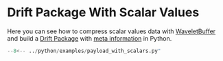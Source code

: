 # Drift Package With Scalar Values

Here you can see how to compress scalar values data with [WaveletBuffer](https://github.com/panda-official/WaveletBuffer)
and build a [Drift Package](../api/common.md) with [meta information](../api/meta.md) in Python.

```py title="python/examples/payload_with_scalars.py"
--8<-- ../python/examples/payload_with_scalars.py"
```
